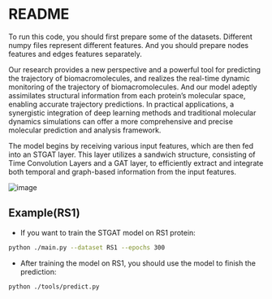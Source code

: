 # README

To run this code, you should first prepare some of the datasets. Different numpy files represent different features. And you should prepare nodes features and edges features separately. 

Our research provides a new perspective and a powerful tool for predicting the trajectory of biomacromolecules, and realizes the real-time dynamic monitoring of the trajectory of biomacromolecules.  And our model adeptly assimilates structural information from each protein’s molecular space, enabling accurate trajectory predictions. In practical applications, a synergistic integration of deep learning methods and traditional molecular dynamics simulations can offer a more comprehensive and precise molecular prediction and analysis framework.



The model begins by receiving various input features, which are then fed into an STGAT layer. This layer utilizes a sandwich structure, consisting of Time Convolution Layers and a GAT layer, to efficiently extract and integrate both temporal and graph-based information from the input features.

![image](https://github.com/tong0410/STGAT/tree/main/figure/pic1.png)



## Example(RS1)

* If you want to train the STGAT model on RS1 protein:

```bash
python ./main.py --dataset RS1 --epochs 300 
```

* After training the model on RS1, you should use the model to finish the prediction:

```bash
python ./tools/predict.py
```



